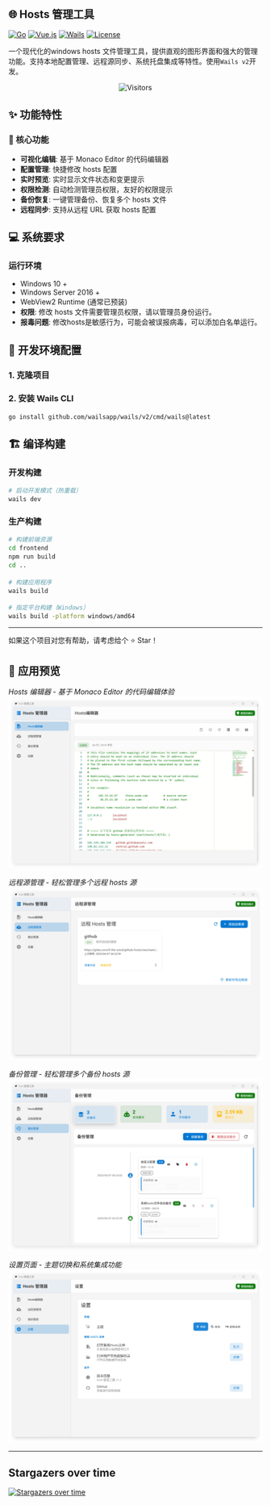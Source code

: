 ## 🌐 Hosts 管理工具

[![Go](https://img.shields.io/badge/Go-1.22+-00ADD8?style=flat&logo=go&logoColor=white)](https://golang.org/)
[![Vue.js](https://img.shields.io/badge/Vue.js-3.x-4FC08D?style=flat&logo=vue.js&logoColor=white)](https://vuejs.org/)
[![Wails](https://img.shields.io/badge/Wails-2.x-FF6B6B?style=flat&logo=wails&logoColor=white)](https://wails.io/)
[![License](https://img.shields.io/badge/License-MIT-blue.svg)](LICENSE)

一个现代化的windows hosts 文件管理工具，提供直观的图形界面和强大的管理功能。支持本地配置管理、远程源同步、系统托盘集成等特性。使用`Wails v2`开发。

<p align="center">
  <img src="https://count.getloli.com/get/@sky22333.hostswitcher?theme=rule34" alt="Visitors">
</p>

## ✨ 功能特性

### 🎯 核心功能
- **可视化编辑**: 基于 Monaco Editor 的代码编辑器
- **配置管理**: 快捷修改 hosts 配置
- **实时预览**: 实时显示文件状态和变更提示
- **权限检测**: 自动检测管理员权限，友好的权限提示
- **备份恢复**: 一键管理备份、恢复多个 hosts 文件
- **远程同步**: 支持从远程 URL 获取 hosts 配置

## 💻 系统要求

### 运行环境
- Windows 10 +
- Windows Server 2016 +
- WebView2 Runtime (通常已预装)
- **权限**: 修改 hosts 文件需要管理员权限，请以管理员身份运行。
- **报毒问题**: 修改hosts是敏感行为，可能会被误报病毒，可以添加白名单运行。

## 🔧 开发环境配置

### 1. 克隆项目

### 2. 安装 Wails CLI
```bash
go install github.com/wailsapp/wails/v2/cmd/wails@latest
```

## 🏗️ 编译构建

### 开发构建
```bash
# 启动开发模式（热重载）
wails dev
```

### 生产构建
```bash
# 构建前端资源
cd frontend
npm run build
cd ..

# 构建应用程序
wails build

# 指定平台构建（Windows）
wails build -platform windows/amd64
```

---

如果这个项目对您有帮助，请考虑给个 ⭐ Star！

## 📸 应用预览
*Hosts 编辑器 - 基于 Monaco Editor 的代码编辑体验*
![主界面](/.github/1.jpg)

*远程源管理 - 轻松管理多个远程 hosts 源*
![远程源管理](/.github/2.jpg)

*备份管理 - 轻松管理多个备份 hosts 源*
![备份管理](/.github/3.jpg)

*设置页面 - 主题切换和系统集成功能*
![设置页面](/.github/4.jpg)


---

## Stargazers over time
[![Stargazers over time](https://starchart.cc/sky22333/hostswitcher.svg?variant=adaptive)](https://starchart.cc/sky22333/hostswitcher)
